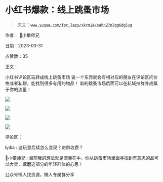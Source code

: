 # 小红书爆款：线上跳蚤市场

> 原文：[`www.yuque.com/for_lazy/xkrm14/sahn27m7qg6dg5ug`](https://www.yuque.com/for_lazy/xkrm14/sahn27m7qg6dg5ug)



作者： 📌小攀师兄



日期：2023-03-31



点赞数：35



正文：



小红书评论区玩转成线上跳蚤市场 说一个东西就会有相对应的朋友在评论区问价格或者私聊，能找到很多有用的物品！ 新的跳蚤市场后面可以在私域拉群养成属于你的流量！



![](img/d64b309e345e9a21cf6d649a12f73269.png)



![](img/d5d13d305594530da1bebbd06339e5e0.png)



![](img/872d7d1fc1b300083b8fbb1a52335e70.png)



![](img/552ec152278ffdb4b8af6fb2c1ae590c.png)



评论区：



lydia : 这玩意后续怎么变现？进群收费？



📌小攀师兄 : 目前我的想法就是流量在手，你从跳蚤市场里面寻找到有意思的品可以大卖，琢磨这部分的年轻群体的心思！



公众号懒人找资源，懒人专属群分享

